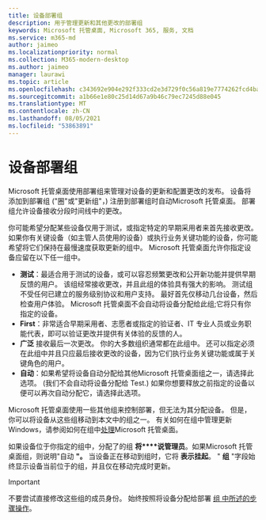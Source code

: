 ```yaml
---
title: 设备部署组
description: 用于管理更新和其他更改的部署组
keywords: Microsoft 托管桌面, Microsoft 365, 服务, 文档
ms.service: m365-md
author: jaimeo
ms.localizationpriority: normal
ms.collection: M365-modern-desktop
ms.author: jaimeo
manager: laurawi
ms.topic: article
ms.openlocfilehash: c343692e904e292f333cd2e3d729f0c56a819e7774262fcd4baf0197071637e3
ms.sourcegitcommit: a1b66e1e80c25d14d67a9b46c79ec7245d88e045
ms.translationtype: MT
ms.contentlocale: zh-CN
ms.lasthandoff: 08/05/2021
ms.locfileid: "53863891"
---
```

# <a name="device-deployment-groups"></a>设备部署组

Microsoft 托管桌面使用部署组来管理对设备的更新和配置更改的发布。 设备将添加到部署组 ("圈"或"更新组"，) 注册到部署组时自动Microsoft 托管桌面。 部署组允许设备接收分段时间线中的更改。

你可能希望分配某些设备仅用于测试，或指定特定的早期采用者来首先接收更改。 如果你有关键设备（如主管人员使用的设备）或执行业务关键功能的设备，你可能希望将它们保持在最慢速度获取更新的组中。 Microsoft 托管桌面允许你指定设备应留在以下任一组中。

- **测试**：最适合用于测试的设备，或可以容忍频繁更改和公开新功能并提供早期反馈的用户。 该组经常接收更改，并且此组的体验具有强大的影响。 测试组不受任何已建立的服务级别协议和用户支持。 最好首先仅移动几台设备，然后检查用户体验。 Microsoft 托管桌面不会自动将设备分配给此组;它将只有你指定的设备。
- **First**：非常适合早期采用者、志愿者或指定的验证者、IT 专业人员或业务职能代表，即可以验证更改并提供有关体验的反馈的人。
- **广泛** 接收最后一次更改。 你的大多数组织通常都在此组中。 还可以指定必须在此组中并且只应最后接收更改的设备，因为它们执行业务关键功能或属于关键角色的用户。 
- **自动**：如果希望将设备自动分配给其他Microsoft 托管桌面组之一，请选择此选项。  (我们不会自动将设备分配给 Test.) 如果你想要释放之前指定的设备以便可以再次自动分配它，请选择此选项。 

Microsoft 托管桌面使用一些其他组来控制部署，但无法为其分配设备。 但是，你可以将设备从这些组移动到本文中的组之一。 有关如何在组中管理更新Windows，请参阅如何在组中[处理](updates.md)Microsoft 托管桌面。

如果设备位于你指定的组中，分配了的组 **将****说管理员**。如果Microsoft 托管桌面组，则说明"自动 **"。** 当设备正在移动到组时，它将 **表示挂起**。 " **组** "字段始终显示设备当前位于的组，并且仅在移动完成时更新。

> [!IMPORTANT]
> 不要尝试直接修改这些组的成员身份。 始终按照将设备分配给部署 [组 中所述的步骤操作](../working-with-managed-desktop/assign-deployment-group.md)。
